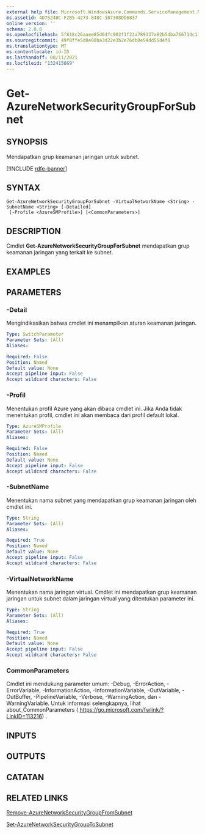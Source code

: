 ```yaml
---
external help file: Microsoft.WindowsAzure.Commands.ServiceManagement.Network.dll-Help.xml
ms.assetid: 4D75240C-F2B5-4273-848C-107308DD6837
online version: ''
schema: 2.0.0
ms.openlocfilehash: 5f818c26aaee85d04fc902f1f23a789337a82b54ba766714c115733c093ffe70
ms.sourcegitcommit: 49f8ffe5d8e08ba3d22e3b2e76db0e54dd55d4f0
ms.translationtype: MT
ms.contentlocale: id-ID
ms.lasthandoff: 08/11/2021
ms.locfileid: "132415669"
---
```

# Get-AzureNetworkSecurityGroupForSubnet

## SYNOPSIS
Mendapatkan grup keamanan jaringan untuk subnet.

[!INCLUDE [rdfe-banner](../../includes/rdfe-banner.md)]

## SYNTAX

```
Get-AzureNetworkSecurityGroupForSubnet -VirtualNetworkName <String> -SubnetName <String> [-Detailed]
 [-Profile <AzureSMProfile>] [<CommonParameters>]
```

## DESCRIPTION
Cmdlet **Get-AzureNetworkSecurityGroupForSubnet** mendapatkan grup keamanan jaringan yang terkait ke subnet.

## EXAMPLES

## PARAMETERS

### -Detail
Mengindikasikan bahwa cmdlet ini menampilkan aturan keamanan jaringan.

```yaml
Type: SwitchParameter
Parameter Sets: (All)
Aliases: 

Required: False
Position: Named
Default value: None
Accept pipeline input: False
Accept wildcard characters: False
```

### -Profil
Menentukan profil Azure yang akan dibaca cmdlet ini.
Jika Anda tidak menentukan profil, cmdlet ini akan membaca dari profil default lokal.

```yaml
Type: AzureSMProfile
Parameter Sets: (All)
Aliases: 

Required: False
Position: Named
Default value: None
Accept pipeline input: False
Accept wildcard characters: False
```

### -SubnetName
Menentukan nama subnet yang mendapatkan grup keamanan jaringan oleh cmdlet ini.

```yaml
Type: String
Parameter Sets: (All)
Aliases: 

Required: True
Position: Named
Default value: None
Accept pipeline input: False
Accept wildcard characters: False
```

### -VirtualNetworkName
Menentukan nama jaringan virtual.
Cmdlet ini mendapatkan grup keamanan jaringan untuk subnet dalam jaringan virtual yang ditentukan parameter ini.

```yaml
Type: String
Parameter Sets: (All)
Aliases: 

Required: True
Position: Named
Default value: None
Accept pipeline input: False
Accept wildcard characters: False
```

### CommonParameters
Cmdlet ini mendukung parameter umum: -Debug, -ErrorAction, -ErrorVariable, -InformationAction, -InformationVariable, -OutVariable, -OutBuffer, -PipelineVariable, -Verbose, -WarningAction, dan -WarningVariable. Untuk informasi selengkapnya, lihat about_CommonParameters ( https://go.microsoft.com/fwlink/?LinkID=113216) .

## INPUTS

## OUTPUTS

## CATATAN

## RELATED LINKS

[Remove-AzureNetworkSecurityGroupFromSubnet](./Remove-AzureNetworkSecurityGroupFromSubnet.md)

[Set-AzureNetworkSecurityGroupToSubnet](./Set-AzureNetworkSecurityGroupToSubnet.md)
